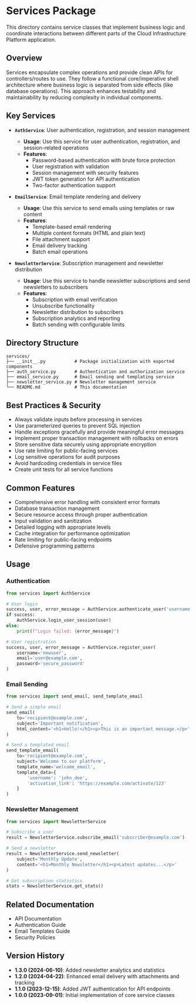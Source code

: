 # Services Package

This directory contains service classes that implement business logic and coordinate interactions between different parts of the Cloud Infrastructure Platform application.

## Overview

Services encapsulate complex operations and provide clean APIs for controllers/routes to use. They follow a functional core/imperative shell architecture where business logic is separated from side effects (like database operations). This approach enhances testability and maintainability by reducing complexity in individual components.

## Key Services

- **`AuthService`**: User authentication, registration, and session management
  - **Usage**: Use this service for user authentication, registration, and session-related operations
  - **Features**:
    - Password-based authentication with brute force protection
    - User registration with validation
    - Session management with security features
    - JWT token generation for API authentication
    - Two-factor authentication support

- **`EmailService`**: Email template rendering and delivery
  - **Usage**: Use this service to send emails using templates or raw content
  - **Features**:
    - Template-based email rendering
    - Multiple content formats (HTML and plain text)
    - File attachment support
    - Email delivery tracking
    - Batch email operations

- **`NewsletterService`**: Subscription management and newsletter distribution
  - **Usage**: Use this service to handle newsletter subscriptions and send newsletters to subscribers
  - **Features**:
    - Subscription with email verification
    - Unsubscribe functionality
    - Newsletter distribution to subscribers
    - Subscription analytics and reporting
    - Batch sending with configurable limits

## Directory Structure

```plaintext
services/
├── __init__.py           # Package initialization with exported components
├── auth_service.py       # Authentication and authorization service
├── email_service.py      # Email sending and templating service
├── newsletter_service.py # Newsletter management service
└── README.md             # This documentation
```

## Best Practices & Security

- Always validate inputs before processing in services
- Use parameterized queries to prevent SQL injection
- Handle exceptions gracefully and provide meaningful error messages
- Implement proper transaction management with rollbacks on errors
- Store sensitive data securely using appropriate encryption
- Use rate limiting for public-facing services
- Log sensitive operations for audit purposes
- Avoid hardcoding credentials in service files
- Create unit tests for all service functions

## Common Features

- Comprehensive error handling with consistent error formats
- Database transaction management
- Secure resource access through proper authentication
- Input validation and sanitization
- Detailed logging with appropriate levels
- Cache integration for performance optimization
- Rate limiting for public-facing endpoints
- Defensive programming patterns

## Usage

### Authentication

```python
from services import AuthService

# User login
success, user, error_message = AuthService.authenticate_user('username', 'password')
if success:
    AuthService.login_user_session(user)
else:
    print(f"Login failed: {error_message}")

# User registration
success, user, error_message = AuthService.register_user(
    username='newuser',
    email='user@example.com',
    password='secure_password'
)
```

### Email Sending

```python
from services import send_email, send_template_email

# Send a simple email
send_email(
    to='recipient@example.com',
    subject='Important notification',
    html_content='<h1>Hello!</h1><p>This is an important message.</p>'
)

# Send a templated email
send_template_email(
    to='recipient@example.com',
    subject='Welcome to our platform',
    template_name='welcome_email',
    template_data={
        'username': 'john_doe',
        'activation_link': 'https://example.com/activate/123'
    }
)
```

### Newsletter Management

```python
from services import NewsletterService

# Subscribe a user
result = NewsletterService.subscribe_email('subscriber@example.com')

# Send a newsletter
result = NewsletterService.send_newsletter(
    subject='Monthly Update',
    content='<h1>Monthly Newsletter</h1><p>Latest updates...</p>'
)

# Get subscription statistics
stats = NewsletterService.get_stats()
```

## Related Documentation

- API Documentation
- Authentication Guide
- Email Templates Guide
- Security Policies

## Version History

- **1.3.0 (2024-06-10)**: Added newsletter analytics and statistics
- **1.2.0 (2024-04-22)**: Enhanced email delivery with attachments and tracking
- **1.1.0 (2023-12-15)**: Added JWT authentication for API endpoints
- **1.0.0 (2023-09-01)**: Initial implementation of core service classes
